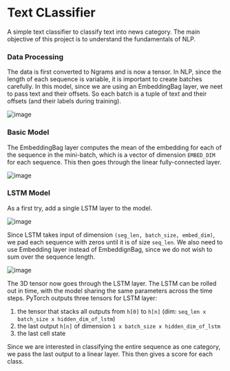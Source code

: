 # Text CLassifier

A simple text classifier to classify text into news category. The main objective of this project is to understand the fundamentals of NLP.

### Data Processing

The data is first converted to Ngrams and is now a tensor. In NLP, since the length of each sequence is variable, it is important to create batches carefully. In this model, since we are using an EmbeddingBag layer, we neet to pass text and their offsets. So each batch is a tuple of text and their offsets (and their labels during training). 

![image](https://user-images.githubusercontent.com/7227383/115950536-1b237100-a4dc-11eb-8bae-6a22330b0271.png)

### Basic Model 

The EmbeddingBag layer computes the mean of the embedding for each of the sequence in the mini-batch, which is a vector of dimension ```EMBED_DIM``` for each sequence. This then goes through the linear fully-connected layer.

![image](https://user-images.githubusercontent.com/7227383/115950710-2f1ba280-a4dd-11eb-9e97-672cf0cdc9d9.png)


### LSTM Model

As a first try, add a single LSTM layer to the model. 

![image](https://user-images.githubusercontent.com/7227383/115951315-68094680-a4e0-11eb-9dc4-de621fde8863.png)

Since LSTM takes input of dimension `(seg_len, batch_size, embed_dim)`, we pad each sequence with zeros until it is of size `seq_len`. We also need to use Embedding layer instead of EmbeddignBag, since we do not wish to sum over the sequence length.

![image](https://user-images.githubusercontent.com/7227383/115951620-f0d4b200-a4e1-11eb-8775-7fd5f756fae7.png)

The 3D tensor now goes through the LSTM layer. The LSTM can be rolled out in time, with the model sharing the same parameters across the time steps.
PyTorch outputs three tensors for LSTM layer:
1. the tensor that stacks all outputs from `h[0]` to `h[n]` (dim: `seq_len x batch_size x hidden_dim_of_lstm`)
2. the last output `h[n]` of dimension `1 x batch_size x hidden_dim_of_lstm`
3. the last cell state

Since we are interested in classifying the entire sequence as one category, we pass the last output to a linear layer. This then gives a score for each class.
